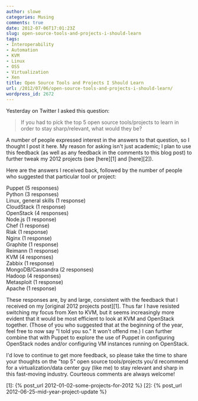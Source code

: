 ```yaml
---
author: slowe
categories: Musing
comments: true
date: 2012-07-06T17:01:23Z
slug: open-source-tools-and-projects-i-should-learn
tags:
- Interoperability
- Automation
- KVM
- Linux
- OSS
- Virtualization
- Xen
title: Open Source Tools and Projects I Should Learn
url: /2012/07/06/open-source-tools-and-projects-i-should-learn/
wordpress_id: 2672
---
```


Yesterday on Twitter I asked this question:

>If you had to pick the top 5 open source tools/projects to learn in order to stay sharp/relevant, what would they be?

A number of people expressed interest in the answers to that question, so I thought I post it here. My reason for asking isn't just academic; I plan to use this feedback (as well as any feedback in the comments to this blog post) to further tweak my 2012 projects (see [here][1] and [here][2]).

Here are the answers I received back, followed by the number of people who suggested that particular tool or project:

Puppet (5 responses)  
Python (3 responses)  
Linux, general skills (1 response)  
CloudStack (1 response)  
OpenStack (4 responses)  
Node.js (1 response)  
Chef (1 response)  
Riak (1 response)  
Nginx (1 response)  
Graphite (1 response)  
Reimann (1 response)  
KVM (4 responses)  
Zabbix (1 response)  
MongoDB/Cassandra (2 responses)  
Hadoop (4 responses)  
Metasploit (1 response)  
Apache (1 response)

These responses are, by and large, consistent with the feedback that I received on my [original 2012 projects post][1]. Thus far I have resisted switching my focus from Xen to KVM, but it seems increasingly more evident that it would be most efficient to look at KVM and OpenStack together. (Those of you who suggested that at the beginning of the year, feel free to now say "I told you so." It won't offend me.) I can further combine that with Puppet to explore the use of Puppet in configuring OpenStack nodes and/or configuring VM instances running on OpenStack.

I'd love to continue to get more feedback, so please take the time to share your thoughts on the "top 5" open source tools/projects you'd recommend for a virtualization/data center guy (like me) to stay relevant and sharp in this fast-moving industry. Courteous comments are always welcome!

[1]: {% post_url 2012-01-02-some-projects-for-2012 %}
[2]: {% post_url 2012-06-25-mid-year-project-update %}
